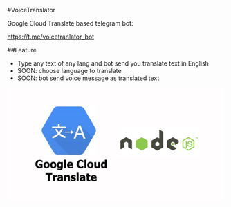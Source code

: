 #VoiceTranslator

Google Cloud Translate based telegram bot: 

https://t.me/voicetranlator_bot

##Feature

* Type any text of any lang and bot send you translate text in English
* SOON: choose language to translate 
* SOON: bot send voice message as translated text

![README.jpg](README.jpg)



